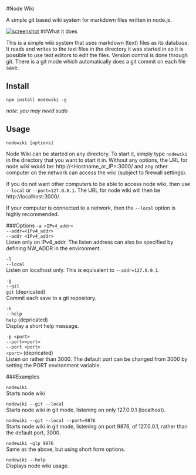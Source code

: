 #Node Wiki

A simple git based wiki system for markdown files written in node.js.

[![screenshot](https://raw.github.com/nhoss2/nodewiki/d02b3596876d712f839f027204f6c488c8d90f42/static/screenshot.jpg)](http://github.com/nhoss2/nodewiki)
##What it does

This is a simple wiki system that uses markdown (text) files as its
database. It reads and writes to the text files in the directory it was
started in so it is possible to use text editors to edit the files.
Version control is done through git. There is a git mode which
automatically does a git commit on each file save.


## Install

    npm install nodewiki -g

*note: you may need sudo*


## Usage

    nodewiki [options]

Node Wiki can be started on any directory. To start it, simply type
`nodewiki` in the directory that you want to start it in. Without any
options, the URL for node wiki would be: http://<Hostname_or_IP>:3000/
and any other computer on the network can access the wiki (subject to
firewall settings).

If you do not want other computers to be able to access node wiki, then
use `--local` or `--port=127.0.0.1`. The URL for node wiki will then be
http://localhost:3000/.

If your computer is connected to a network, then the `--local` option is
highly recommended.


###Options
`-a <IPv4_addr>`  
`--addr=<IPv4_addr>`  
`--addr <IPv4_addr>`  
Listen only on IPv4_addr. The listen address can also be specified by defining NW_ADDR in the environment.

`-l`  
`--local`  
Listen on localhost only. This is equivalent to `--addr=127.0.0.1`.

`-g`  
`--git`  
`git` (depricated)  
Commit each save to a git repository.

`-h`  
`--help`  
`help` (depricated)  
Display a short help message.

`-p <port>`  
`--port=<port>`  
`--port <port>`  
`<port>` (depricated)  
Listen on <port> rather than 3000. The default port can be changed
from 3000 by setting the PORT environment variable.

###Examples

`nodewiki`  
Starts node wiki

`nodewiki --git --local`  
Starts node wiki in git mode, listening on only 127.0.0.1 (localhost).

`nodewiki --git --local --port=9876`  
Starts node wiki in git mode, listening on port 9876, of 127.0.0.1,
rather than the default port, 3000.

`nodewiki -glp 9876`  
Same as the above, but using short form options.

`nodewiki --help`  
Displays node wiki usage.
